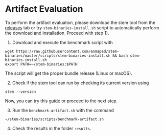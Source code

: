 # Artifact Evaluation

To perform the artifact evaluation, please download the stem tool from the [releases](https://github.com/anmaped/stem-binaries/releases) tab or try `stem-binaries-install.sh` script to automatically perform the download and installation. Proceed with step 1).

1) Download and execute the benchmark script with
```
wget https://raw.githubusercontent.com/anmaped/stem-binaries/master/scripts/stem-binaries-install.sh && bash stem-binaries-install.sh
export PATH=~/stem-binaries:$PATH
```

The script will get the proper bundle release (Linux or macOS).

2) Check if the stem tool can run by checking its current version using
```
stem --version
```
Now, you can try this [guide](guide.md) or proceed to the next step.

3) Run the `benchmark-artifact.sh` with the command
```
~/stem-binaries/scripts/benchmark-artifact.sh
```

4) Check the results in the folder `results`.
